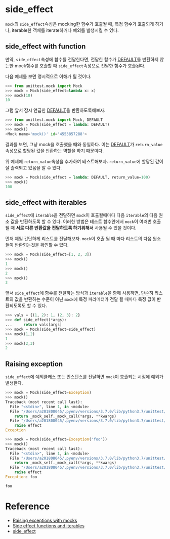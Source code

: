 # side_effect

`mock`의 `side_effect`속성은 mocking한 함수가 호출될 때, 특정 함수가 호출되게 하거나, iterable한 객체를 iterate하거나 예외를 발생시킬 수 있다. 

## side_effect with function

만약, `side_effect`속성에 함수를 전달한다면, 전달한 함수가 [DEFAULT](https://docs.python.org/3/library/unittest.mock.html#unittest.mock.DEFAULT)를 반환하지 않는한 mock함수를 호출할 때 `side_effect`속성으로 전달한 함수가 호출된다.  

다음 예제를 보면 명시적으로 이해가 될 것이다. 

```python
>>> from unittest.mock import Mock
>>> mock = Mock(side_effect=lambda x: x)
>>> mock(10)
10 
```

그럼 앞서 잠시 언급한 [DEFAULT](https://docs.python.org/3/library/unittest.mock.html#unittest.mock.DEFAULT)을 반환하도록해보자.  
```python
>>> from unittest.mock import Mock, DEFAULT
>>> mock = Mock(side_effect = lambda: DEFAULT)
>>> mock()
<Mock name='mock()' id='4553857288'>
```

결과를 보면, 그냥 mock을 호출했을 때와 동일하다. 이는 [DEFAULT](https://docs.python.org/3/library/unittest.mock.html#unittest.mock.DEFAULT)가 `return_value`속성으로 할당된 값을 반환하는 역할을 하기 때문이다.  

위 예제에 `return_value`속성을 추가하여 테스트해보자. `return_value`에 할당된 값이 잘 출력되고 있음을 알 수 있다.  

```python
>>> mock = Mock(side_effect = lambda: DEFAULT, return_value=100)
>>> mock()
100
```

## side_effect with iterables

`side_effect`에 `iterable`을 전달하면 `mock`이 호출될때마다 다음 `iterable`의 다음 원소 값을 반환하도록 할 수 있다. 이러한 방법은 테스트 함수안에서 `mock`이 여러번 호출 될 때 **서로 다른 반환값을 전달하도록 하기위해서** 사용될 수 있을 것이다.   

먼저 제일 간단하게 리스트를 전달해보자. `mock`이 호출 될 때 마다 리스트의 다음 원소들이 반환되는것을 확인할 수 있다.  

```python
>>> mock = Mock(side_effect=[1, 2, 3])
>>> mock()
1
>>> mock()
2
>>> mock()
3
```

앞서 `side_effect`에 함수를 전달하는 방식과 `iterable`을 함께 사용하면, 단순히 리스트의 값을 반환하는 수준이 아닌 `mock`에 특정 파라메터가 전달 될 때마다 특정 값이 반환되도록도 할 수 있다.   

```python
>>> vals = {(1, 2): 1, (2, 3): 2}
>>> def side_effect(*args):
...     return vals[args]
>>> mock = Mock(side_effect=side_effect)
>>> mock(1,2)
1
>>> mock(2,3)
2
```

## Raising exception

`side_effect`에 예외클래스 또는 인스턴스를 전달하면 `mock`이 호출되는 시점에 예외가 발생한다.  
```python
>>> mock = Mock(side_effect=Exception)
>>> mock()
Traceback (most recent call last):
  File "<stdin>", line 1, in <module>
  File "/Users/a201808045/.pyenv/versions/3.7.0/lib/python3.7/unittest/mock.py", line 951, in __call__
    return _mock_self._mock_call(*args, **kwargs)
  File "/Users/a201808045/.pyenv/versions/3.7.0/lib/python3.7/unittest/mock.py", line 1007, in _mock_call
    raise effect
Exception

>>> mock = Mock(side_effect=Exception('foo'))
>>> mock()
Traceback (most recent call last):
  File "<stdin>", line 1, in <module>
  File "/Users/a201808045/.pyenv/versions/3.7.0/lib/python3.7/unittest/mock.py", line 951, in __call__
    return _mock_self._mock_call(*args, **kwargs)
  File "/Users/a201808045/.pyenv/versions/3.7.0/lib/python3.7/unittest/mock.py", line 1007, in _mock_call
    raise effect
Exception: foo

foo
```

# Reference

* [Raising exceptions with mocks](https://docs.python.org/3/library/unittest.mock-examples.html#raising-exceptions-with-mocks)
* [Side effect functions and iterables](https://docs.python.org/3/library/unittest.mock-examples.html#side-effect-functions-and-iterables)
* [side_effect](https://docs.python.org/3/library/unittest.mock.html#unittest.mock.Mock.side_effect) 
